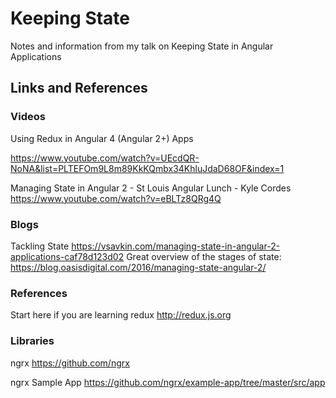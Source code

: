 # Keeping State
Notes and information from my talk on Keeping State in Angular Applications

## Links and References 
### Videos
Using Redux in Angular 4 (Angular 2+) Apps

https://www.youtube.com/watch?v=UEcdQR-NoNA&list=PLTEFOm9L8m89KkKQmbx34KhluJdaD68OF&index=1

Managing State in Angular 2 - St Louis Angular Lunch - Kyle Cordes
https://www.youtube.com/watch?v=eBLTz8QRg4Q

### Blogs
Tackling State
https://vsavkin.com/managing-state-in-angular-2-applications-caf78d123d02
Great overview of the stages of state: 
https://blog.oasisdigital.com/2016/managing-state-angular-2/

### References
Start here if you are learning redux
http://redux.js.org


### Libraries
ngrx
https://github.com/ngrx

ngrx Sample App
https://github.com/ngrx/example-app/tree/master/src/app
